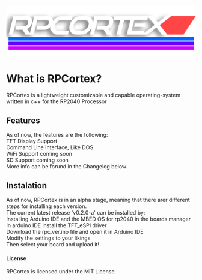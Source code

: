 ![RPCortex](Assets/RPCortex.png)

# What is RPCortex?
RPCortex is a lightweight customizable and capable operating-system written in c++ for the RP2040 Processor

## Features
As of now, the features are the following:\
TFT Display Support\
Command Line Interface, Like DOS\
WiFi Support coming soon\
SD Support coming soon\
More info can be forund in the Changelog below.

## Instalation
As of now, RPCortex is in an alpha stage, meaning that there arer different steps for installing each version.\
The current latest release 'v0.2.0-a' can be installed by:\
Installing Arduino IDE and the MBED OS for rp2040 in the boards manager\
In arduino IDE install the TFT_eSPI driver\
Download the rpc.ver.ino file and open it in Arduino IDE\
Modify the settings to your likings\
Then select your board and upload it!

#### License
RPCortex is licensed under the MIT License.
